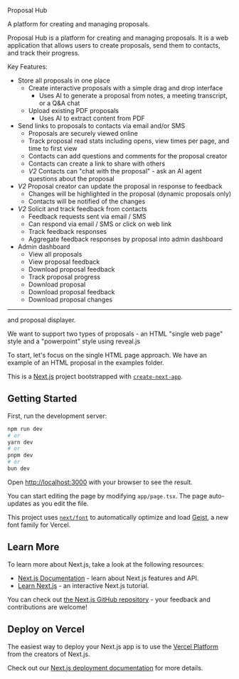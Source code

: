 Proposal Hub

A platform for creating and managing proposals.

Proposal Hub is a platform for creating and managing proposals. It is a web application that allows users to create proposals, send them to contacts, and track their progress.

Key Features:
- Store all proposals in one place
  - Create interactive proposals with a simple drag and drop interface
    - Uses AI to generate a proposal from notes, a meeting transcript, or a Q&A chat
  - Upload existing PDF proposals  
    - Uses AI to extract content from PDF
- Send links to proposals to contacts via email and/or SMS
  - Proposals are securely viewed online
  - Track proposal read stats including opens, view times per page, and time to first view
  - Contacts can add questions and comments for the proposal creator
  - Contacts can create a link to share with others
  - *V2* Contacts can "chat with the proposal" - ask an AI agent questions about the proposal
- *V2* Proposal creator can update the proposal in response to feedback
  - Changes will be highlighted in the proposal (dynamic proposals only)
  - Contacts will be notified of the changes
- *V2* Solicit and track feedback from contacts
  - Feedback requests sent via email / SMS
  - Can respond via email / SMS or click on web link
  - Track feedback responses
  - Aggregate feedback responses by proposal into admin dashboard
- Admin dashboard
  - View all proposals
  - View proposal feedback
  - Download proposal feedback
  - Track proposal progress
  - Download proposal
  - Download proposal feedback
  - Download proposal changes

--- 

and proposal displayer.

We want to support two types of proposals - an HTML "single web page" style and a "powerpoint" style using reveal.js

To start, let's focus on the single HTML page approach. We have an example of an HTML proposal in the examples folder.

This is a [Next.js](https://nextjs.org) project bootstrapped with [`create-next-app`](https://nextjs.org/docs/app/api-reference/cli/create-next-app).

## Getting Started

First, run the development server:

```bash
npm run dev
# or
yarn dev
# or
pnpm dev
# or
bun dev
```

Open [http://localhost:3000](http://localhost:3000) with your browser to see the result.

You can start editing the page by modifying `app/page.tsx`. The page auto-updates as you edit the file.

This project uses [`next/font`](https://nextjs.org/docs/app/building-your-application/optimizing/fonts) to automatically optimize and load [Geist](https://vercel.com/font), a new font family for Vercel.

## Learn More

To learn more about Next.js, take a look at the following resources:

- [Next.js Documentation](https://nextjs.org/docs) - learn about Next.js features and API.
- [Learn Next.js](https://nextjs.org/learn) - an interactive Next.js tutorial.

You can check out [the Next.js GitHub repository](https://github.com/vercel/next.js) - your feedback and contributions are welcome!

## Deploy on Vercel

The easiest way to deploy your Next.js app is to use the [Vercel Platform](https://vercel.com/new?utm_medium=default-template&filter=next.js&utm_source=create-next-app&utm_campaign=create-next-app-readme) from the creators of Next.js.

Check out our [Next.js deployment documentation](https://nextjs.org/docs/app/building-your-application/deploying) for more details.
